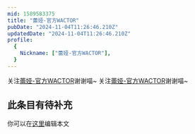 ```yaml
---
mid: 1589583375
title: "蕾娅-官方WACTOR"
pubDate: "2024-11-04T11:26:46.210Z"
updatedDate: "2024-11-04T11:26:46.210Z"
profile:
  {
    Nickname: ["蕾娅-官方WACTOR"],
  }
---
```


关注[蕾娅-官方WACTOR](https://space.bilibili.com/1589583375)谢谢喵~ 关注[蕾娅-官方WACTOR](https://space.bilibili.com/1589583375)谢谢喵~

## 此条目有待补充
你可以在[这里](https://github.com/Yuhanawa/VTuber.ICU/edit/master/src/content/v/蕾娅-官方WACTOR/index.md)编辑本文
